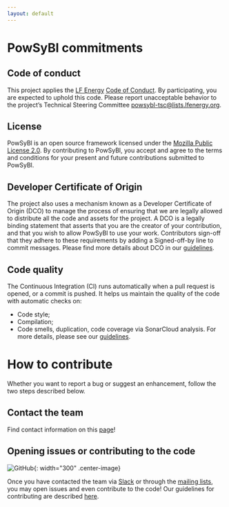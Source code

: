 ```yaml
---
layout: default
---
```


# PowSyBl commitments

## Code of conduct
This project applies the [LF Energy](www.lfenergy.org) [Code of Conduct](https://wiki.lfenergy.org/display/HOME/Code+of+Conduct). By participating, you are expected to uphold this code. Please report unacceptable behavior to the project’s Technical Steering Committee powsybl-tsc@lists.lfenergy.org.

## License
PowSyBl is an open source framework licensed under the [Mozilla Public License 2.0](../project/license.md). By contributing to PowSyBl, you accept and agree to the terms and conditions for your present and future contributions submitted to PowSyBl.

## Developer Certificate of Origin
The project also uses a mechanism known as a Developer Certificate of Origin (DCO) to manage the process of ensuring that we are legally allowed to distribute all the code and assets for the project. A DCO is a legally binding statement that asserts that you are the creator of your contribution, and that you wish to allow PowSyBl to use your work.
Contributors sign-off that they adhere to these requirements by adding a Signed-off-by line to commit messages.
Please find more details about DCO in our [guidelines](https://github.com/powsybl/.github/blob/main/CONTRIBUTING.md#dco).

## Code quality
The Continuous Integration (CI) runs automatically when a pull request is opened, or a commit is pushed. It helps us maintain the quality of the code with automatic checks on:
- Code style;
- Compilation;
- Code smells, duplication, code coverage via SonarCloud analysis.
For more details, please see our [guidelines](https://github.com/powsybl/.github/blob/main/CONTRIBUTING.md#continuous-integration).

# How to contribute

Whether you want to report a bug or suggest an enhancement, follow the two steps described below.

## Contact the team
Find contact information on this [page](../community/index.md)!

## Opening issues or contributing to the code
![GitHub](img/index/github-logo.png){: width="300" .center-image}

Once you have contacted the team via [Slack](../community/index.md#slack) or through the [mailing lists](../community/index.md#mailing-lists), you may open issues and even contribute to the code!
Our guidelines for contributing are described [here](https://github.com/powsybl/.github/blob/main/CONTRIBUTING.md).
